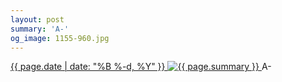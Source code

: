 ```yaml
---
layout: post
summary: 'A-'
og_image: 1155-960.jpg
---
```


<p>
 <time>
  <a href="/1155">
   {{ page.date | date: "%B %-d, %Y" }}
  </a>
 </time>
 <a href="/1155">
  <img alt="{{ page.summary }}" data-taken="5/15/2020" sizes="(min-width: 700px) 50vw, calc(100vw - 2rem)" src="{{ site.assets_url }}/1155-480.jpg" srcset="{{ site.assets_url }}/1155-240.jpg 240w, {{ site.assets_url }}/1155-480.jpg 480w, {{ site.assets_url }}/1155-720.jpg 720w, {{ site.assets_url }}/1155-960.jpg 960w"/>
 </a>
 <span>
  A-
 </span>
</p>
